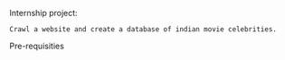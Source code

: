 Internship project:

    Crawl a website and create a database of indian movie celebrities.
Pre-requisities
